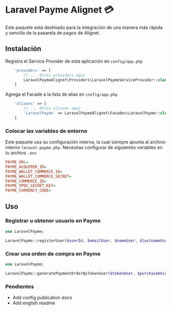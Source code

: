 # Laravel Payme Alignet :credit_card:

Este paquete está destinado para la integración de una manera más rápida y sencilla de la pasarela de pagos de Alignet.

## Instalación
Registra el Service Provider de esta aplicación en `config/app.php`
```php
    'providers' => [
        // ... Otros providers aquí
        LaravelPaymeAlignet\Providers\LaravelPaymeServiceProvider::class,   
    ]
```

Agrega el Facade a la lista de alias en `config/app.php`
```php
    'aliases' => [
        // ... Otros aliases aquí
        'LaravelPayme' => LaravelPaymeAlignet\Facades\LaravelPayme::class,   
    ]
```

### Colocar las variables de entorno
Este paquete usa su configuración interna, la cual siempre apunta al archivo interno `laravel-payme.php`.
Necesitas configurar de siguientes variables en tu archivo `.env`
```ini
PAYME_URL=
PAYME_ACQUIRER_ID=
PAYME_WALLET_COMMERCE_ID=
PAYME_WALLET_COMMERCE_SECRET=
PAYME_COMMERCE_ID=
PAYME_VPOS_SECRET_KEY=
PAYME_CURRENCY_CODE=
```

## Uso
### Registrar u obtener usuario en Payme
```php
use LaravelPayme;

LaravelPayme::registerUser($userId, $emailUser, $nameUser, $lastnameUser, array $moreData = []);
```

### Crear una orden de compra en Payme
```php
use LaravelPayme;

LaravelPayme::generatePaymentOrderByTokenUser($tokenUser, $purchaseUniqueId, $purchaseTotal);
```

### Pendientes
- Add config publication docs
- Add english readme
